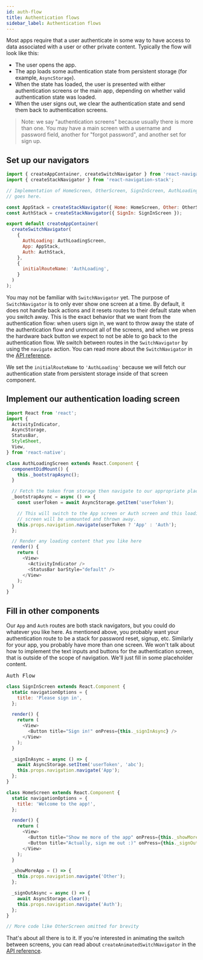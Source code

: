 ```yaml
---
id: auth-flow
title: Authentication flows
sidebar_label: Authentication flows
---
```


Most apps require that a user authenticate in some way to have access to data associated with a user or other private content. Typically the flow will look like this:

- The user opens the app.
- The app loads some authentication state from persistent storage (for example, `AsyncStorage`).
- When the state has loaded, the user is presented with either authentication screens or the main app, depending on whether valid authentication state was loaded.
- When the user signs out, we clear the authentication state and send them back to authentication screens.

> Note: we say "authentication screens" because usually there is more than one. You may have a main screen with a username and password field, another for "forgot password", and another set for sign up.

## Set up our navigators

```js
import { createAppContainer, createSwitchNavigator } from 'react-navigation';
import { createStackNavigator } from 'react-navigation-stack';

// Implementation of HomeScreen, OtherScreen, SignInScreen, AuthLoadingScreen
// goes here.

const AppStack = createStackNavigator({ Home: HomeScreen, Other: OtherScreen });
const AuthStack = createStackNavigator({ SignIn: SignInScreen });

export default createAppContainer(
  createSwitchNavigator(
    {
      AuthLoading: AuthLoadingScreen,
      App: AppStack,
      Auth: AuthStack,
    },
    {
      initialRouteName: 'AuthLoading',
    }
  )
);
```

You may not be familiar with `SwitchNavigator` yet. The purpose of `SwitchNavigator` is to only ever show one screen at a time. By default, it does not handle back actions and it resets routes to their default state when you switch away. This is the exact behavior that we want from the authentication flow: when users sign in, we want to throw away the state of the authentication flow and unmount all of the screens, and when we press the hardware back button we expect to not be able to go back to the authentication flow. We switch between routes in the `SwitchNavigator` by using the `navigate` action. You can read more about the `SwitchNavigator` in the [API reference](switch-navigator.md).

We set the `initialRouteName` to `'AuthLoading'` because we will fetch our authentication state from persistent storage inside of that screen component.

## Implement our authentication loading screen

```js
import React from 'react';
import {
  ActivityIndicator,
  AsyncStorage,
  StatusBar,
  StyleSheet,
  View,
} from 'react-native';

class AuthLoadingScreen extends React.Component {
  componentDidMount() {
    this._bootstrapAsync();
  }

  // Fetch the token from storage then navigate to our appropriate place
  _bootstrapAsync = async () => {
    const userToken = await AsyncStorage.getItem('userToken');

    // This will switch to the App screen or Auth screen and this loading
    // screen will be unmounted and thrown away.
    this.props.navigation.navigate(userToken ? 'App' : 'Auth');
  };

  // Render any loading content that you like here
  render() {
    return (
      <View>
        <ActivityIndicator />
        <StatusBar barStyle="default" />
      </View>
    );
  }
}
```

## Fill in other components

Our `App` and `Auth` routes are both stack navigators, but you could do whatever you like here. As mentioned above, you probably want your authentication route to be a stack for password reset, signup, etc. Similarly for your app, you probably have more than one screen. We won't talk about how to implement the text inputs and buttons for the authentication screen, that is outside of the scope of navigation. We'll just fill in some placeholder content.

<samp id="auth-flow">Auth Flow</samp>

```js
class SignInScreen extends React.Component {
  static navigationOptions = {
    title: 'Please sign in',
  };

  render() {
    return (
      <View>
        <Button title="Sign in!" onPress={this._signInAsync} />
      </View>
    );
  }

  _signInAsync = async () => {
    await AsyncStorage.setItem('userToken', 'abc');
    this.props.navigation.navigate('App');
  };
}

class HomeScreen extends React.Component {
  static navigationOptions = {
    title: 'Welcome to the app!',
  };

  render() {
    return (
      <View>
        <Button title="Show me more of the app" onPress={this._showMoreApp} />
        <Button title="Actually, sign me out :)" onPress={this._signOutAsync} />
      </View>
    );
  }

  _showMoreApp = () => {
    this.props.navigation.navigate('Other');
  };

  _signOutAsync = async () => {
    await AsyncStorage.clear();
    this.props.navigation.navigate('Auth');
  };
}

// More code like OtherScreen omitted for brevity
```

That's about all there is to it. If you're interested in animating the switch between screens, you can read about `createAnimatedSwitchNavigator` in the [API reference](animated-switch-navigator.md).
